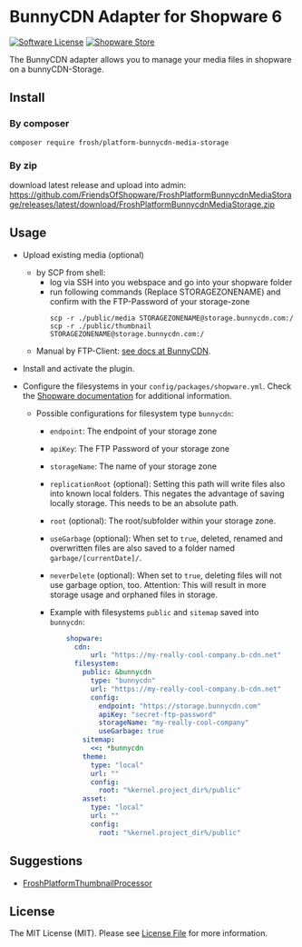 # BunnyCDN Adapter for Shopware 6

[![Software License](https://img.shields.io/badge/license-MIT-brightgreen.svg?style=flat-square)](LICENSE.md) [![Shopware Store](https://img.shields.io/badge/shopware-store-blue.svg?style=flat-square)](https://store.shopware.com/en/frosh48851065217f/bunnycdn-media-storage-plugin-v3.html)

The BunnyCDN adapter allows you to manage your media files in shopware on a bunnyCDN-Storage.


## Install

### By composer
```
composer require frosh/platform-bunnycdn-media-storage
```
### By zip
download latest release and upload into admin:  
https://github.com/FriendsOfShopware/FroshPlatformBunnycdnMediaStorage/releases/latest/download/FroshPlatformBunnycdnMediaStorage.zip

## Usage
- Upload existing media (optional)
  - by SCP from shell:
    - log via SSH into you webspace and go into your shopware folder
    - run following commands (Replace STORAGEZONENAME) and confirm with the FTP-Password of your storage-zone
      ```
      scp -r ./public/media STORAGEZONENAME@storage.bunnycdn.com:/
      scp -r ./public/thumbnail STORAGEZONENAME@storage.bunnycdn.com:/
      ```
  - Manual by FTP-Client: [see docs at BunnyCDN](https://support.bunnycdn.com/hc/en-us/articles/115003780169-How-to-upload-and-access-files-from-your-Storage-Zone).

- Install and activate the plugin.
- Configure the filesystems in your `config/packages/shopware.yml`. Check the [Shopware documentation](https://developer.shopware.com/docs/guides/hosting/infrastructure/filesystem.html) for additional information.
  - Possible configurations for filesystem type `bunnycdn`:
    - `endpoint`: The endpoint of your storage zone
    - `apiKey`: The FTP Password of your storage zone
    - `storageName`: The name of your storage zone
    - `replicationRoot` (optional): Setting this path will write files also into known local folders. This negates the advantage of saving locally storage. This needs to be an absolute path.
    - `root` (optional): The root/subfolder within your storage zone.
    - `useGarbage` (optional): When set to `true`, deleted, renamed and overwritten files are also saved to a folder named `garbage/[currentDate]/`.
    - `neverDelete` (optional): When set to `true`, deleting files will not use garbage option, too. Attention: This will result in more storage usage and orphaned files in storage.
    
    - Example with filesystems `public` and `sitemap` saved into `bunnycdn`:
      ```yaml
          shopware:
            cdn:
                url: "https://my-really-cool-company.b-cdn.net"
            filesystem:
              public: &bunnycdn
                type: "bunnycdn"
                url: "https://my-really-cool-company.b-cdn.net"
                config:
                  endpoint: "https://storage.bunnycdn.com"
                  apiKey: "secret-ftp-password"
                  storageName: "my-really-cool-company"
                  useGarbage: true
              sitemap:
                <<: *bunnycdn
              theme:
                type: "local"
                url: ""
                config:
                  root: "%kernel.project_dir%/public"
              asset:
                type: "local"
                url: ""
                config:
                  root: "%kernel.project_dir%/public"
      ```

## Suggestions

- [FroshPlatformThumbnailProcessor](https://github.com/FriendsOfShopware/FroshPlatformThumbnailProcessor)

## License

The MIT License (MIT). Please see [License File](LICENSE) for more information.
